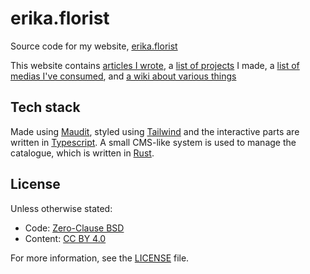 # erika.florist

Source code for my website, [erika.florist](https://erika.florist)

This website contains [articles I wrote](https://erika.florist/articles), a [list of projects](https://erika.florist/projects) I made, a [list of medias I've consumed](https://erika.florist/catalogue/), and [a wiki about various things](https://erika.florist/wiki)

## Tech stack

Made using [Maudit](https://maudit.org), styled using [Tailwind](https://tailwindcss.com/) and the interactive parts are written in [Typescript](https://www.typescriptlang.org/). A small CMS-like system is used to manage the catalogue, which is written in [Rust](https://www.rust-lang.org/).

## License

Unless otherwise stated:

- Code: [Zero-Clause BSD](https://opensource.org/license/0bsd)
- Content: [CC BY 4.0](https://creativecommons.org/licenses/by/4.0/)

For more information, see the [LICENSE](./LICENSE) file.
